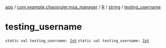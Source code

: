 [app](../../../index.md) / [com.example.chaosruler.msa_manager](../../index.md) / [R](../index.md) / [string](index.md) / [testing_username](.)

# testing_username

`static val testing_username: `[`Int`](https://kotlinlang.org/api/latest/jvm/stdlib/kotlin/-int/index.html)
`static val testing_username: `[`Int`](https://kotlinlang.org/api/latest/jvm/stdlib/kotlin/-int/index.html)